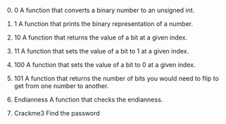 0. 0
A function that converts a binary number to an unsigned int.
  
1. 1
A function that prints the binary representation of a number.
  
2. 10
A function that returns the value of a bit at a given index.
  
3. 11
A function that sets the value of a bit to 1 at a given index.
  
4. 100
A function that sets the value of a bit to 0 at a given index.
  
5. 101
A function that returns the number of bits you would need to flip to get from one number to another.
  
6. Endianness
A function that checks the endianness.
  
7. Crackme3
Find the password
